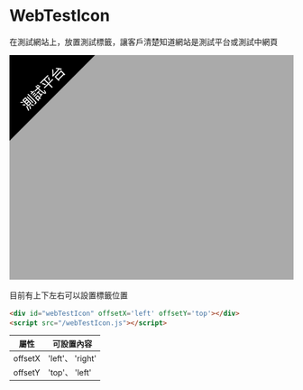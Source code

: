 # WebTestIcon
在測試網站上，放置測試標籤，讓客戶清楚知道網站是測試平台或測試中網頁

![範例圖片](demo.png)

目前有上下左右可以設置標籤位置

```html
<div id="webTestIcon" offsetX='left' offsetY='top'></div>
<script src="/webTestIcon.js"></script>
```

|  屬性 |  可設置內容 | 
|---|---|
| offsetX  | 'left'、 'right' |
| offsetY  | 'top'、 'left' |